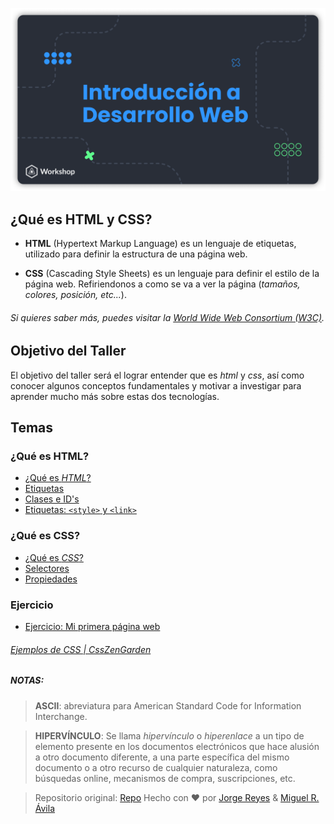 ![Head](material/Head.png)

## ¿Qué es HTML y CSS?

-   **HTML** (Hypertext Markup Language) es un lenguaje de etiquetas, utilizado para definir la estructura de una página web.

-   **CSS** (Cascading Style Sheets) es un lenguaje para definir el estilo de la página web. Refiriendonos a como se va a ver la página (_tamaños, colores, posición, etc..._).

###### Si quieres saber más, puedes visitar la [World Wide Web Consortium (W3C)](https://www.w3.org/standards/webdesign/htmlcss).

## Objetivo del Taller

El objetivo del taller será el lograr entender que es _html_ y _css_, así como conocer algunos conceptos fundamentales y motivar a investigar para aprender mucho más sobre estas dos tecnologías.

## Temas

### ¿Qué es HTML?

-   [¿Qué es _HTML_?](material/html1.md)
-   [Etiquetas](material/html2.md)
-   [Clases e ID's](material/html3.md)
-   [Etiquetas: `<style>` y `<link>`](material/html4.md)

### ¿Qué es CSS?

-   [¿Qué es _CSS_?](material/css1.md)
-   [Selectores](material/css2.md)
-   [Propiedades](material/css3.md)

### Ejercicio

-   [Ejercicio: Mi primera página web](material/ejercicio.md)

###### [Ejemplos de CSS | CssZenGarden](http://www.csszengarden.com/)

##### NOTAS:

> **ASCII**: abreviatura para American Standard Code for Information Interchange.

> **HIPERVÍNCULO**: Se llama _hipervínculo_ o _hiperenlace_ a un tipo de elemento presente en los documentos electrónicos que hace alusión a otro documento diferente, a una parte específica del mismo documento o a otro recurso de cualquier naturaleza, como búsquedas online, mecanismos de compra, suscripciones, etc.


> Repositorio original: [Repo](https://github.com/imreyesjorge/HTMLyCSS)
> Hecho con ❤️ por [Jorge Reyes](https://github.com/imreyesjorge) & [Miguel R. Ávila](https://github.com/MiguelRAvila)

